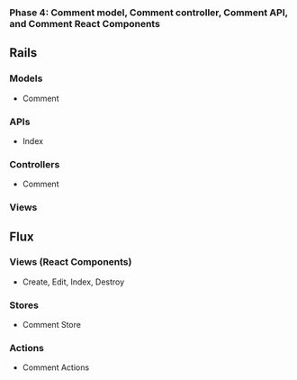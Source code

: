 ### Phase 4: Comment model, Comment controller, Comment API, and Comment React Components
## Rails
### Models
* Comment

### APIs
* Index


### Controllers
* Comment

### Views

## Flux
### Views (React Components)
* Create, Edit, Index, Destroy

### Stores
* Comment Store


### Actions
* Comment Actions
